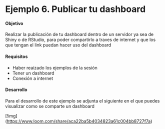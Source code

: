 # Ejemplo 6. Publicar tu dashboard 

#### Objetivo 
Realizar la publicación de tu dashboard dentro de un servidor ya sea de Shiny o de RStudio, para poder compartirlo a traves de internet y que los que tengan el link puedan hacer uso del dashboard

#### Requisitos
- Haber reaizado los ejemplos de la sesión
- Tener un dashboard
- Conexión a internet

#### Desarrollo

Para el desarrollo de este ejemplo se adjunta el siguiente en el que puedes visualizar como se comparte un dashboard

[!img] (https://www.loom.com/share/aca22ba5b4034823a61c004bb8727f7a)
